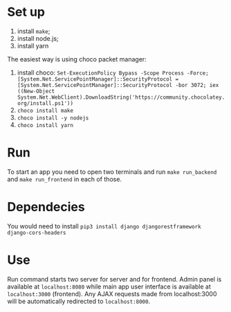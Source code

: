 # Set up

1) install `make`;
2) install node.js;
3) install yarn

The easiest way is using choco packet manager:

1) install choco: `Set-ExecutionPolicy Bypass -Scope Process -Force; [System.Net.ServicePointManager]::SecurityProtocol = [System.Net.ServicePointManager]::SecurityProtocol -bor 3072; iex ((New-Object System.Net.WebClient).DownloadString('https://community.chocolatey.org/install.ps1'))`
2) `choco install make`
3) `choco install -y nodejs`
4) `choco install yarn`

# Run

To start an app you need to open two terminals and run `make run_backend` and `make run_frontend` in each of those.

# Dependecies

You would need to install `pip3 install django djangorestframework django-cors-headers`

# Use

Run command starts two server for server and for frontend. Admin panel is available at `localhost:8080` while main app user interface is available at `localhost:3000` (frontend). Any AJAX requests made from localhost:3000 will be automatically redirected to `localhost:8000`.
